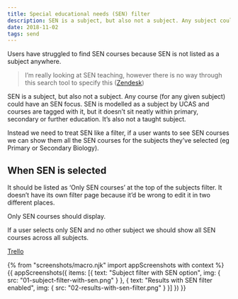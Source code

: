 ```yaml
---
title: Special educational needs (SEN) filter
description: SEN is a subject, but also not a subject. Any subject could have an SEN focus.
date: 2018-11-02
tags: send
---
```

Users have struggled to find SEN courses because SEN is not listed as a subject anywhere.

> I’m really looking at SEN teaching, however there is no way through this search tool to specify this ([Zendesk](https://becomingateacher.zendesk.com/agent/tickets/1436))

SEN is a subject, but also not a subject. Any course (for any given subject) could have an SEN focus. SEN is modelled as a subject by UCAS and courses are tagged with it, but it doesn’t sit neatly within primary, secondary or further education. It’s also not a taught subject.

Instead we need to treat SEN like a filter, if a user wants to see SEN courses we can show them all the SEN courses for the subjects they’ve selected (eg Primary or Secondary Biology).

## When SEN is selected

It should be listed as ‘Only SEN courses’ at the top of the subjects filter. It doesn’t have its own filter page because it’d be wrong to edit it in two different places.

Only SEN courses should display.

If a user selects only SEN and no other subject we should show all SEN courses across all subjects.

[Trello](https://trello.com/c/aLZpgfHA/439-design-surface-special-education-needs-sen-in-subject-search)

{% from "screenshots/macro.njk" import appScreenshots with context %}
{{ appScreenshots({
  items: [{
    text: "Subject filter with SEN option",
    img: { src: "01-subject-filter-with-sen.png" }
  }, {
    text: "Results with SEN filter enabled",
    img: { src: "02-results-with-sen-filter.png" }
  }]
}) }}
